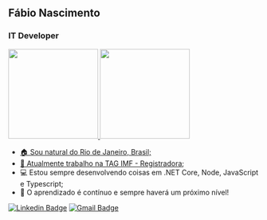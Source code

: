 ## Fábio Nascimento
### IT Developer 

<div>
  <a href="https://github.com/rafaballerini">
  <img height="180em" src="https://github-readme-stats.vercel.app/api?username=fabioborges-ti&show_icons=true&theme=dracula&include_all_commits=true&count_private=true"/>
  <img height="180em" src="https://github-readme-stats.vercel.app/api/top-langs/?username=fabioborges-ti&layout=compact&langs_count=7&theme=dracula"/>
</div>
  
- 🏠 Sou natural do Rio de Janeiro, Brasil;
- 💼 Atualmente trabalho na [TAG IMF - Registradora](https://taginfraestrutura.com.br/);
- 💻 Estou sempre desenvolvendo coisas em .NET Core, Node, JavaScript e Typescript;
- 🚀 O aprendizado é contínuo e sempre haverá um próximo nível!

[![Linkedin Badge](https://img.shields.io/badge/-Fabio%20Nascimento-A7A284?style=flat-square&logo=Linkedin&logoColor=white&link=https://www.linkedin.com/in/fabioborges-ti/)](https://www.linkedin.com/in/fabioborges-ti/) 
[![Gmail Badge](https://img.shields.io/badge/-fabioborges.ti@gmail.com-A7A284?style=flat-square&logo=Gmail&logoColor=white&link=mailto:fabioborges.ti@gmail.com)](mailto:fabioborges.ti@gmail.com)
  
